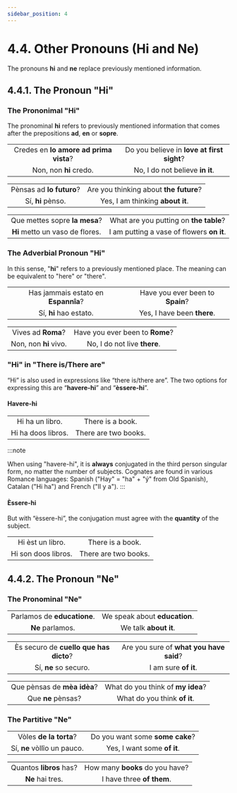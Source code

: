 ```yaml
---
sidebar_position: 4
---
```


# 4.4. Other Pronouns (Hi and Ne)

The pronouns **hi** and **ne** replace previously mentioned information.

## 4.4.1. The Pronoun "Hi"
### The Prononimal "Hi"
The pronominal **hi** refers to previously mentioned information that comes after the prepositions **ad**, **en** or **sopre**.

|  |  |
| :-------------:|:-------------:|
| Credes en **lo amore ad prima vista**? | Do you believe in **love at first sight**? |
| Non, non **hi** credo. | No, I do not believe **in it**. |

|  |  |
| :-------------:|:-------------:|
| Pènsas ad **lo futuro**? | Are you thinking about **the future**? |
| Sí, **hi** pènso. | Yes, I am thinking **about it**. |

|  |  |
| :-------------:|:-------------:|
| Que mettes sopre **la mesa**? | What are you putting on **the table**? |
| **Hi** metto un vaso de flores. | I am putting a vase of flowers **on it**. |

### The Adverbial Pronoun "Hi"
In this sense, "**hi**" refers to a previously mentioned place. The meaning can be equivalent to "here" or "there".

|  |  |
| :-------------:|:-------------:|
| Has jammais estato en **Espannîa**? | Have you ever been to **Spain**? |
| Sí, **hi** hao estato. | Yes, I have been **there**. |

|  |  |
| :-------------:|:-------------:|
| Vives ad **Roma**? | Have you ever been to **Rome**? |
| Non, non **hi** vivo. | No, I do not live **there**. |

### "Hi" in "There is/There are"
“Hi” is also used in expressions like “there is/there are”. The two options for expressing this are “**havere-hi**” and “**èssere-hi**”.

#### Havere-hi
|  |  |
| :-------------:|:-------------:|
| Hi ha un libro. | There is a book. |
| Hi ha doos libros. | There are two books. |

:::note

When using "havere-hi", it is **always** conjugated in the third person singular form, no matter the number of subjects. Cognates are found in various Romance languages: Spanish ("Hay" = "ha" + "ý" from Old Spanish), Catalan ("Hi ha") and French ("Il y a").
:::

#### Èssere-hi
But with “èssere-hi”, the conjugation must agree with the **quantity** of the subject.

|  |  |
| :-------------:|:-------------:|
| Hi èst un libro. | There is a book. |
| Hi son doos libros. | There are two books. |


## 4.4.2. The Pronoun "Ne"

### The Pronominal "Ne"
|  |  |
| :-------------:|:-------------:|
| Parlamos de **educatione**. | We speak about **education**. |
| **Ne** parlamos. | We talk **about it**. |

|  |  |
| :-------------:|:-------------:|
| Ès securo de **cuello que has dicto**? | Are you sure of **what you have said**? |
| Sí, **ne** so securo. | I am sure **of it**. |

|  |  |
| :-------------:|:-------------:|
| Que pènsas de **mèa idèa**? | What do you think of **my idea**? |
| Que **ne** pènsas? | What do you think **of it**. |

### The Partitive "Ne"
|  |  |
| :-------------:|:-------------:|
| Vòles **de la torta**? | Do you want some **some cake**? |
| Sí, **ne** vòllîo un pauco. | Yes, I want some **of it**. |

|  |  |
| :-------------:|:-------------:|
| Quantos **libros** has? | How many **books** do you have? |
| **Ne** hai tres. | I have three **of them**. |
